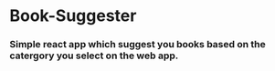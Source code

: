 # Book-Suggester

### Simple react app which suggest you books based on the catergory you select on the web app.
